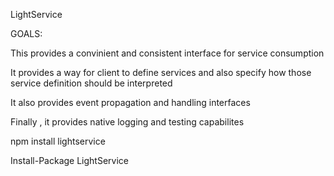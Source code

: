 LightService

GOALS:

This provides a convinient and consistent interface for service consumption

It provides a way for client to define services and also specify how those service definition should be interpreted

It also provides event propagation and handling interfaces

Finally , it provides native logging and testing capabilites



npm install lightservice

Install-Package LightService